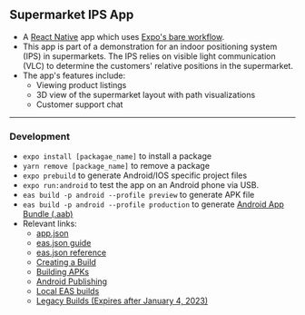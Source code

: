 ## Supermarket IPS App

* A [React Native](https://reactnative.dev/) app which uses [Expo's bare workflow](https://docs.expo.dev/introduction/managed-vs-bare/#bare-workflow).
* This app is part of a demonstration for an indoor positioning system (IPS) in supermarkets. The IPS relies on visible light communication (VLC) to determine the customers' relative positions in the supermarket.
* The app's features include:
    - Viewing product listings
    * 3D view of the supermarket layout with path visualizations
    * Customer support chat

***

### Development
* `expo install [packagae_name]` to install a package
* `yarn remove [package_name]` to remove a package
* `expo prebuild` to generate Android/IOS specific project files
* `expo run:android` to test the app on an Android phone via USB.
* `eas build -p android --profile preview` to generate APK file
* `eas build -p android --profile production` to generate [Android App Bundle (.aab)](https://developer.android.com/guide/app-bundle)
* Relevant links:
    - [app.json](https://docs.expo.dev/versions/latest/config/app)
    - [eas.json guide](https://docs.expo.dev/build/eas-json/)
    - [eas.json reference](https://docs.expo.dev/build-reference/eas-json)
    - [Creating a Build](https://docs.expo.dev/build/setup/)
    - [Building APKs](https://docs.expo.dev/build-reference/apk/)
    - [Android Publishing](https://docs.expo.dev/submit/android/)
    - [Local EAS builds](https://docs.expo.dev/build-reference/local-builds/)
    - [Legacy Builds (Expires after January 4, 2023)](https://docs.expo.dev/archive/classic-updates/building-standalone-apps/)